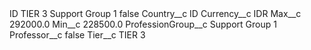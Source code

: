 <?xml version="1.0" encoding="UTF-8"?>
<CustomMetadata xmlns="http://soap.sforce.com/2006/04/metadata" xmlns:xsi="http://www.w3.org/2001/XMLSchema-instance" xmlns:xsd="http://www.w3.org/2001/XMLSchema">
    <label>ID TIER 3 Support Group 1</label>
    <protected>false</protected>
    <values>
        <field>Country__c</field>
        <value xsi:type="xsd:string">ID</value>
    </values>
    <values>
        <field>Currency__c</field>
        <value xsi:type="xsd:string">IDR</value>
    </values>
    <values>
        <field>Max__c</field>
        <value xsi:type="xsd:double">292000.0</value>
    </values>
    <values>
        <field>Min__c</field>
        <value xsi:type="xsd:double">228500.0</value>
    </values>
    <values>
        <field>ProfessionGroup__c</field>
        <value xsi:type="xsd:string">Support Group 1</value>
    </values>
    <values>
        <field>Professor__c</field>
        <value xsi:type="xsd:boolean">false</value>
    </values>
    <values>
        <field>Tier__c</field>
        <value xsi:type="xsd:string">TIER 3</value>
    </values>
</CustomMetadata>
